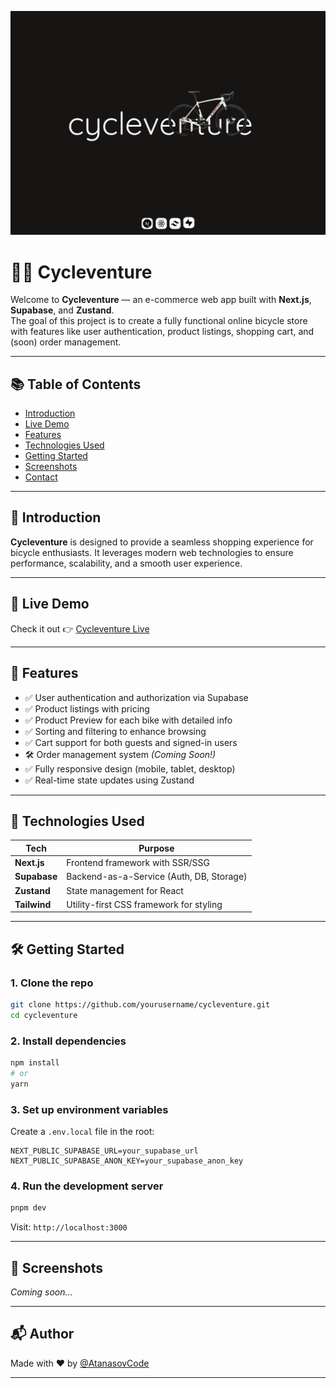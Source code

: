 ![](./app/assets/photos/header.png)

# 🚴‍♂️ Cycleventure

Welcome to **Cycleventure** — an e-commerce web app built with **Next.js**, **Supabase**, and **Zustand**.  
The goal of this project is to create a fully functional online bicycle store with features like user authentication, product listings, shopping cart, and (soon) order management.

---

## 📚 Table of Contents

- [Introduction](#introduction)
- [Live Demo](#live-demo)
- [Features](#features)
- [Technologies Used](#technologies-used)
- [Getting Started](#getting-started)
- [Screenshots](#screenshots)
- [Contact](#author)

---

## 🧭 Introduction

**Cycleventure** is designed to provide a seamless shopping experience for bicycle enthusiasts. It leverages modern web technologies to ensure performance, scalability, and a smooth user experience.

---

## 🔗 Live Demo

Check it out 👉 [Cycleventure Live](https://cycleventure.vercel.app/)

---

## 🚀 Features

- ✅ User authentication and authorization via Supabase  
- ✅ Product listings with pricing
- ✅ Product Preview for each bike with detailed info
- ✅ Sorting and filtering to enhance browsing
- ✅ Cart support for both guests and signed-in users
- 🛠️ Order management system *(Coming Soon!)*
- ✅ Fully responsive design (mobile, tablet, desktop)
- ✅ Real-time state updates using Zustand  

---

## 🧰 Technologies Used

| Tech         | Purpose                                       |
|--------------|-----------------------------------------------|
| **Next.js**  | Frontend framework with SSR/SSG               |
| **Supabase** | Backend-as-a-Service (Auth, DB, Storage)      |
| **Zustand**  | State management for React                    |
| **Tailwind** | Utility-first CSS framework for styling       |

---

## 🛠️ Getting Started

### 1. Clone the repo

```bash
git clone https://github.com/yourusername/cycleventure.git
cd cycleventure
```

### 2. Install dependencies

```bash
npm install
# or
yarn
```

### 3. Set up environment variables

Create a `.env.local` file in the root:

```env
NEXT_PUBLIC_SUPABASE_URL=your_supabase_url
NEXT_PUBLIC_SUPABASE_ANON_KEY=your_supabase_anon_key
```

### 4. Run the development server

```bash
pnpm dev
```

Visit: `http://localhost:3000`

---

## 📸 Screenshots

_Coming soon..._

---

## 📬 Author

Made with ❤️ by [@AtanasovCode](https://github.com/AtanasovCode/)

---